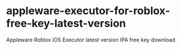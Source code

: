 # appleware-executor-for-roblox-free-key-latest-version
Appleware Roblox iOS Executor latest version IPA free key download
